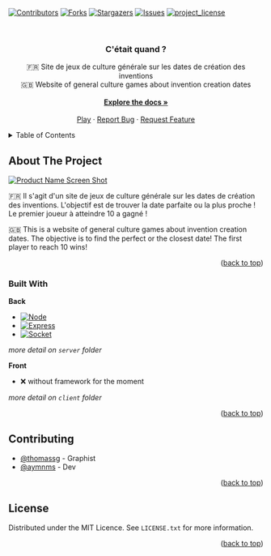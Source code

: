 <!-- Improved compatibility of back to top link: See: https://github.com/othneildrew/Best-README-Template/pull/73 -->
<a id="readme-top"></a>
<!--
*** Thanks for checking out the Best-README-Template. If you have a suggestion
*** that would make this better, please fork the repo and create a pull request
*** or simply open an issue with the tag "enhancement".
*** Don't forget to give the project a star!
*** Thanks again! Now go create something AMAZING! :D
-->



<!-- PROJECT SHIELDS -->
<!--
*** I'm using markdown "reference style" links for readability.
*** Reference links are enclosed in brackets [ ] instead of parentheses ( ).
*** See the bottom of this document for the declaration of the reference variables
*** for contributors-url, forks-url, etc. This is an optional, concise syntax you may use.
*** https://www.markdownguide.org/basic-syntax/#reference-style-links
-->
[![Contributors][contributors-shield]][contributors-url]
[![Forks][forks-shield]][forks-url]
[![Stargazers][stars-shield]][stars-url]
[![Issues][issues-shield]][issues-url]
[![project_license][license-shield]][license-url]



<!-- PROJECT LOGO -->
<br />
<div align="center">
  <a href="https://github.com/aymnms/c-etait-quand">
    <!-- <img src="images/logo.png" alt="Logo" width="80" height="80"> -->
  </a>

<h3 align="center">C'était quand ?</h3>

  <p align="center">
    🇫🇷 Site de jeux de culture générale sur les dates de création des inventions<br />
    🇬🇧 Website of general culture games about invention creation dates
    <br />
    <br />
    <a href="https://github.com/aymnms/c-etait-quand"><strong>Explore the docs »</strong></a>
    <br />
    <br />
    <a href="https://github.com/aymnms/c-etait-quand">Play</a>
    &middot;
    <a href="https://github.com/aymnms/c-etait-quand/issues/new?labels=bug&template=bug-report---.md">Report Bug</a>
    &middot;
    <a href="https://github.com/aymnms/c-etait-quand/issues/new?labels=enhancement&template=feature-request---.md">Request Feature</a>
  </p>
</div>



<!-- TABLE OF CONTENTS -->
<details>
  <summary>Table of Contents</summary>
  <ol>
    <li>
      <a href="#about-the-project">About The Project</a>
      <ul>
        <li><a href="#built-with">Built With</a></li>
      </ul>
    </li>
    <li><a href="#contributing">Contributing</a></li>
    <li><a href="#license">License</a></li>
  </ol>
</details>



<!-- ABOUT THE PROJECT -->
## About The Project

[![Product Name Screen Shot][product-screenshot]](https://example.com)

🇫🇷 Il s'agit d'un site de jeux de culture générale sur les dates de création des inventions. L'objectif est de trouver la date parfaite ou la plus proche ! Le premier joueur à atteindre 10 a gagné !

🇬🇧 This is a website of general culture games about invention creation dates. The objective is to find the perfect or the closest date! The first player to reach 10 wins!

<p align="right">(<a href="#readme-top">back to top</a>)</p>



### Built With

**Back**

* [![Node][Node.js]][Node-url]
* [![Express][Express.js]][Express-url]
* [![Socket][Socket.io]][Socket-url]

*more detail on `server` folder*

**Front**
- ❌ without framework for the moment

*more detail on `client` folder*

<p align="right">(<a href="#readme-top">back to top</a>)</p>

<!-- CONTRIBUTING -->
## Contributing

- [@thomassg](https://www.artstation.com/thomassg) - Graphist
- [@aymnms](https://github.com/aymnms) - Dev

<p align="right">(<a href="#readme-top">back to top</a>)</p>



<!-- LICENSE -->
## License

Distributed under the MIT Licence. See `LICENSE.txt` for more information.

<p align="right">(<a href="#readme-top">back to top</a>)</p>



<!-- MARKDOWN LINKS & IMAGES -->
<!-- https://www.markdownguide.org/basic-syntax/#reference-style-links -->
[contributors-shield]: https://img.shields.io/github/contributors/aymnms/c-etait-quand.svg?style=for-the-badge
[contributors-url]: https://github.com/aymnms/c-etait-quand/graphs/contributors
[forks-shield]: https://img.shields.io/github/forks/aymnms/c-etait-quand.svg?style=for-the-badge
[forks-url]: https://github.com/aymnms/c-etait-quand/network/members
[stars-shield]: https://img.shields.io/github/stars/aymnms/c-etait-quand.svg?style=for-the-badge
[stars-url]: https://github.com/aymnms/c-etait-quand/stargazers
[issues-shield]: https://img.shields.io/github/issues/aymnms/c-etait-quand.svg?style=for-the-badge
[issues-url]: https://github.com/aymnms/c-etait-quand/issues
[license-shield]: https://img.shields.io/badge/License-MIT-yellow.svg?style=for-the-badge
[license-url]: https://github.com/aymnms/c-etait-quand/blob/master/LICENSE.txt
[linkedin-shield]: https://img.shields.io/badge/-LinkedIn-black.svg?style=for-the-badge&logo=linkedin&colorB=555
[linkedin-url]: https://linkedin.com/in/linkedin_username
[product-screenshot]: images/screenshot.png
[Node.js]: https://img.shields.io/badge/node.js-339933?style=for-the-badge&logo=Node.js&logoColor=white
[Node-url]: https://nodejs.org/
[Express.js]: https://img.shields.io/badge/express.js-000000?style=for-the-badge&logo=express&logoColor=white
[Express-url]: https://expressjs.com/
[Socket.io]: https://img.shields.io/badge/Socket%20io-%23010101?style=for-the-badge&logo=socketdotio&logoColor=white&labelColor=black
[Socket-url]: https://socket.io/